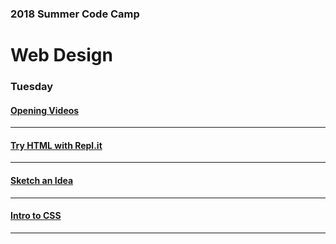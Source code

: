 ### 2018 Summer Code Camp
# Web Design

### Tuesday

#### [Opening Videos](tuesday-opening-videos.md)

***


#### [Try HTML with Repl.it](tuesday-replit.md)

***

#### [Sketch an Idea](tuesday-ideas.md)

***

#### [Intro to CSS](tuesday-intro-to-css.md)

***
